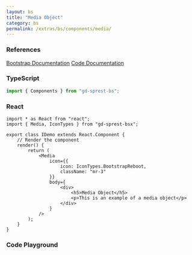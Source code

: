 ```yaml
---
layout: bs
title: "Media Object"
category: bs
permalink: /extras/bs/components/media/
---
```


### References

<div class="bs">
    <div class="list-group">
        <a class="list-group-item list-group-item-action" href="https://getbootstrap.com/docs/4.4/components/media-object">Bootstrap Documentation</a>
        <a class="list-group-item list-group-item-action" href="/docs/sprest-bs/modules/_components_media_d_.html">Code Documentation</a>
    </div>
</div>

### TypeScript

```ts
import { Components } from "gd-sprest-bs";
```

### React

```tsx
import * as React from "react";
import { Media, IconTypes } from "gd-sprest-bsx";

export class IDemo extends React.Component {
    // Render the component
    render() {
        return (
            <Media
                icon={{
                    icon: IconTypes.BootstrapReboot,
                    className: "mr-3"
                }}
                body={
                    <div>
                        <h5>Media Object</h5>
                        <p>This is an example of a media object</p>
                    </div>
                }
            />
        );
    }
}
```

### Code Playground

<div id="playground" class="bs"></div>
<script type="text/javascript">
    // Wait for the page to load
    window.addEventListener("load", function() {
        // Create the code editor
        var editor = CodeEditor(document.getElementById("playground"), true, [
            '// Create the media',
            'Components.Media({',
            '\tel: app,',
            '\ticon: {',
            '\t\ticon: $REST.IconTypes.BootstrapReboot,',
            '\t\tclassName: "mr-3"',
            '\t},',
            '\tbody: [',
            '\t\t"<h5>Media Object Example</h5>",',
            '\t\t"This is an example of a media object."',
            '\t].join("\\n")',
            '});'
        ].join('\n'));
    });
</script>